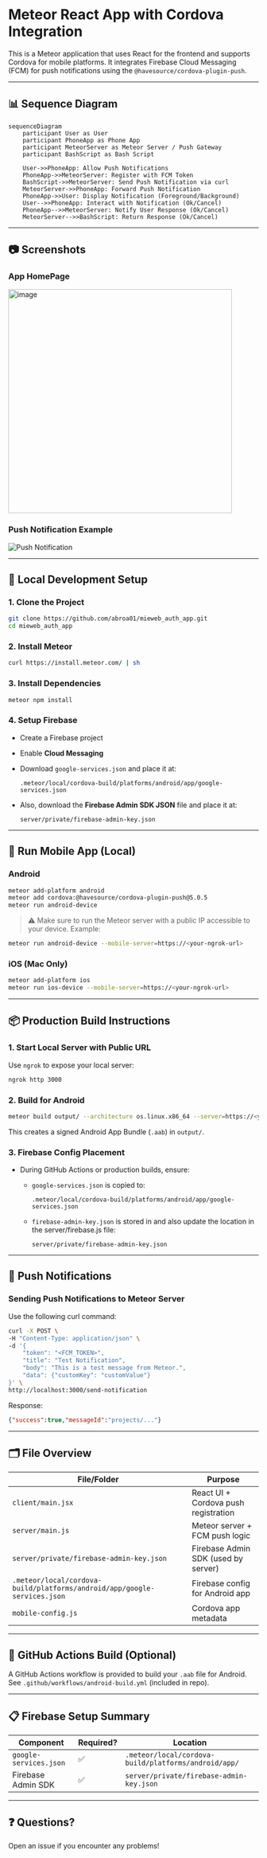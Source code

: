 # Meteor React App with Cordova Integration

This is a Meteor application that uses React for the frontend and supports Cordova for mobile platforms. It integrates Firebase Cloud Messaging (FCM) for push notifications using the `@havesource/cordova-plugin-push`.

---

## 📊 Sequence Diagram 
```mermaid
sequenceDiagram
    participant User as User
    participant PhoneApp as Phone App
    participant MeteorServer as Meteor Server / Push Gateway
    participant BashScript as Bash Script

    User->>PhoneApp: Allow Push Notifications
    PhoneApp->>MeteorServer: Register with FCM Token
    BashScript->>MeteorServer: Send Push Notification via curl
    MeteorServer->>PhoneApp: Forward Push Notification
    PhoneApp->>User: Display Notification (Foreground/Background)
    User-->>PhoneApp: Interact with Notification (Ok/Cancel)
    PhoneApp-->>MeteorServer: Notify User Response (Ok/Cancel)
    MeteorServer-->>BashScript: Return Response (Ok/Cancel)
````

---

## 📷 Screenshots

### App HomePage

<img width="450" alt="image" src="https://github.com/user-attachments/assets/ceaab48e-3465-4b75-8932-174e2e2ff231" />

### Push Notification Example

![Push Notification](screenshots/push.png)

---

## 🔧 Local Development Setup

### 1. Clone the Project

```bash
git clone https://github.com/abroa01/mieweb_auth_app.git
cd mieweb_auth_app
```

### 2. Install Meteor

```bash
curl https://install.meteor.com/ | sh
```

### 3. Install Dependencies

```bash
meteor npm install
```

### 4. Setup Firebase

* Create a Firebase project
* Enable **Cloud Messaging**
* Download `google-services.json` and place it at:

  ```
  .meteor/local/cordova-build/platforms/android/app/google-services.json
  ```
* Also, download the **Firebase Admin SDK JSON** file and place it at:

  ```
  server/private/firebase-admin-key.json
  ```

---

## 📱 Run Mobile App (Local)

### Android

```bash
meteor add-platform android
meteor add cordova:@havesource/cordova-plugin-push@5.0.5
meteor run android-device
```

> ⚠️ Make sure to run the Meteor server with a public IP accessible to your device. Example:

```bash
meteor run android-device --mobile-server=https://<your-ngrok-url>
```

### iOS (Mac Only)

```bash
meteor add-platform ios
meteor run ios-device --mobile-server=https://<your-ngrok-url>
```

---

## 📦 Production Build Instructions

### 1. Start Local Server with Public URL

Use `ngrok` to expose your local server:

```bash
ngrok http 3000
```

### 2. Build for Android

```bash
meteor build output/ --architecture os.linux.x86_64 --server=https://<your-ngrok-url>
```

This creates a signed Android App Bundle (`.aab`) in `output/`.

### 3. Firebase Config Placement

* During GitHub Actions or production builds, ensure:

  * `google-services.json` is copied to:

    ```
    .meteor/local/cordova-build/platforms/android/app/google-services.json
    ```
  * `firebase-admin-key.json` is stored in and also update the location in the server/firebase.js file:

    ```
    server/private/firebase-admin-key.json
    ```

---

## 🚀 Push Notifications

### Sending Push Notifications to Meteor Server

Use the following curl command:

```bash
curl -X POST \
-H "Content-Type: application/json" \
-d '{
    "token": "<FCM_TOKEN>",
    "title": "Test Notification",
    "body": "This is a test message from Meteor.",
    "data": {"customKey": "customValue"}
}' \
http://localhost:3000/send-notification
```

Response:

```json
{"success":true,"messageId":"projects/..."}
```

---

## 🗂 File Overview

| File/Folder                                                              | Purpose                              |
| ------------------------------------------------------------------------ | ------------------------------------ |
| `client/main.jsx`                                                        | React UI + Cordova push registration |
| `server/main.js`                                                         | Meteor server + FCM push logic       |
| `server/private/firebase-admin-key.json`                                 | Firebase Admin SDK (used by server)  |
| `.meteor/local/cordova-build/platforms/android/app/google-services.json` | Firebase config for Android app      |
| `mobile-config.js`                                                       | Cordova app metadata                 |

---

## 🤖 GitHub Actions Build (Optional)

A GitHub Actions workflow is provided to build your `.aab` file for Android. See `.github/workflows/android-build.yml` (included in repo).

---

## 📋 Firebase Setup Summary

| Component              | Required? | Location                                             |
| ---------------------- | --------- | ---------------------------------------------------- |
| `google-services.json` | ✅         | `.meteor/local/cordova-build/platforms/android/app/` |
| Firebase Admin SDK     | ✅         | `server/private/firebase-admin-key.json`             |

---

## ❓ Questions?

Open an issue if you encounter any problems!

